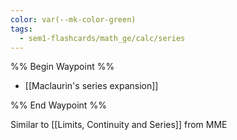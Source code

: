 ```yaml
---
color: var(--mk-color-green)
tags:
  - sem1-flashcards/math_ge/calc/series
---
```

%% Begin Waypoint %%
- [[Maclaurin's series expansion]]

%% End Waypoint %%

Similar to [[Limits, Continuity and Series]] from MME